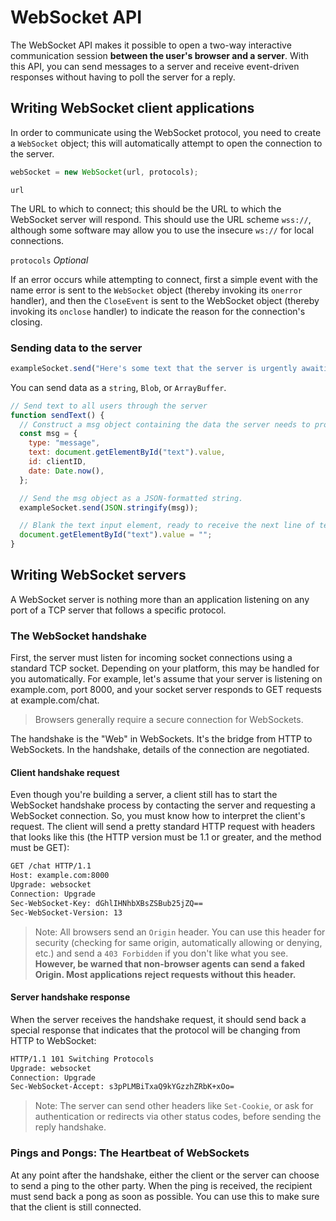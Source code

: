 # WebSocket API

The WebSocket API makes it possible to open a two-way interactive communication session __between the user's browser and a server__. With this API, you can send messages to a server and receive event-driven responses without having to poll the server for a reply.

## Writing WebSocket client applications

In order to communicate using the WebSocket protocol, you need to create a `WebSocket` object; this will automatically attempt to open the connection to the server.

```js
webSocket = new WebSocket(url, protocols);
```

`url`

  The URL to which to connect; this should be the URL to which the WebSocket server will respond. This should use the URL scheme `wss://`, although some software may allow you to use the insecure `ws://` for local connections.

`protocols` _Optional_

If an error occurs while attempting to connect, first a simple event with the name error is sent to the `WebSocket` object (thereby invoking its `onerror` handler), and then the `CloseEvent` is sent to the WebSocket object (thereby invoking its `onclose` handler) to indicate the reason for the connection's closing.

### Sending data to the server

```js
exampleSocket.send("Here's some text that the server is urgently awaiting!");
```

You can send data as a `string`, `Blob`, or `ArrayBuffer`.

```js
// Send text to all users through the server
function sendText() {
  // Construct a msg object containing the data the server needs to process the message from the chat client.
  const msg = {
    type: "message",
    text: document.getElementById("text").value,
    id: clientID,
    date: Date.now(),
  };

  // Send the msg object as a JSON-formatted string.
  exampleSocket.send(JSON.stringify(msg));

  // Blank the text input element, ready to receive the next line of text from the user.
  document.getElementById("text").value = "";
}
```

## Writing WebSocket servers

A WebSocket server is nothing more than an application listening on any port of a TCP server that follows a specific protocol.

### The WebSocket handshake

First, the server must listen for incoming socket connections using a standard TCP socket. Depending on your platform, this may be handled for you automatically. For example, let's assume that your server is listening on example.com, port 8000, and your socket server responds to GET requests at example.com/chat.

> Browsers generally require a secure connection for WebSockets.

The handshake is the "Web" in WebSockets. It's the bridge from HTTP to WebSockets. In the handshake, details of the connection are negotiated.

#### Client handshake request

Even though you're building a server, a client still has to start the WebSocket handshake process by contacting the server and requesting a WebSocket connection. So, you must know how to interpret the client's request. The client will send a pretty standard HTTP request with headers that looks like this (the HTTP version must be 1.1 or greater, and the method must be GET):

```bash
GET /chat HTTP/1.1
Host: example.com:8000
Upgrade: websocket
Connection: Upgrade
Sec-WebSocket-Key: dGhlIHNhbXBsZSBub25jZQ==
Sec-WebSocket-Version: 13
```

> Note: All browsers send an `Origin` header. You can use this header for security (checking for same origin, automatically allowing or denying, etc.) and send a `403 Forbidden` if you don't like what you see. __However, be warned that non-browser agents can send a faked Origin. Most applications reject requests without this header.__

#### Server handshake response

When the server receives the handshake request, it should send back a special response that indicates that the protocol will be changing from HTTP to WebSocket:

```bash
HTTP/1.1 101 Switching Protocols
Upgrade: websocket
Connection: Upgrade
Sec-WebSocket-Accept: s3pPLMBiTxaQ9kYGzzhZRbK+xOo=
```

> Note: The server can send other headers like `Set-Cookie`, or ask for authentication or redirects via other status codes, before sending the reply handshake.

### Pings and Pongs: The Heartbeat of WebSockets

At any point after the handshake, either the client or the server can choose to send a ping to the other party. When the ping is received, the recipient must send back a pong as soon as possible. You can use this to make sure that the client is still connected.
